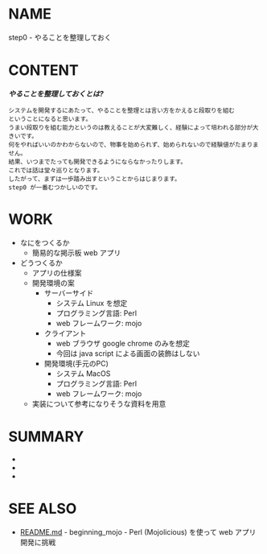 # NAME

step0 - やることを整理しておく

# CONTENT

___やることを整理しておくとは?___

```
システムを開発するにあたって、やることを整理とは言い方をかえると段取りを組む
ということになると思います。
うまい段取りを組む能力というのは教えることが大変難しく、経験によって培われる部分が大きいです。
何をやればいいのかわからないので、物事を始められず、始められないので経験値がたまりません。
結果、いつまでたっても開発できるようにならなかったりします。
これでは話は堂々巡りとなります。
したがって、まずは一歩踏み出すということからはじまります。
step0 が一番むつかしいのです。
```

# WORK

- なにをつくるか
    - 簡易的な掲示板 web アプリ
- どうつくるか
    - アプリの仕様案
    - 開発環境の案
        - サーバーサイド
            - システム Linux を想定
            - プログラミング言語: Perl
            - web フレームワーク: mojo
        - クライアント
            - web ブラウザ google chrome のみを想定
            - 今回は java script による画面の装飾はしない
        - 開発環境(手元のPC)
            - システム MacOS
            - プログラミング言語: Perl
            - web フレームワーク: mojo
    - 実装について参考になりそうな資料を用意

# SUMMARY

-
-
-

# SEE ALSO

- [README.md](/README.md) - beginning_mojo - Perl (Mojolicious) を使って web アプリ開発に挑戦
